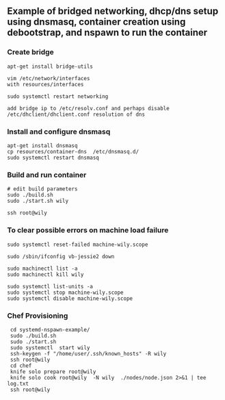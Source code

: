 
## Example of bridged networking, dhcp/dns setup using dnsmasq, container creation using debootstrap, and nspawn to run the container

### Create bridge
```
apt-get install bridge-utils

vim /etc/network/interfaces
with resources/interfaces

sudo systemctl restart networking

add bridge ip to /etc/resolv.conf and perhaps disable /etc/dhclient/dhclient.conf resolution of dns 
```

### Install and configure dnsmasq
```
apt-get install dnsmasq
cp resources/container-dns  /etc/dnsmasq.d/
sudo systemctl restart dnsmasq
```

### Build and run container
```
# edit build parameters
sudo ./build.sh
sudo ./start.sh wily

ssh root@wily
```

### To clear possible errors on machine load failure 
```
sudo systemctl reset-failed machine-wily.scope

sudo /sbin/ifconfig vb-jessie2 down

sudo machinectl list -a
sudo machinectl kill wily

sudo systemctl list-units -a
sudo systemctl stop machine-wily.scope
sudo systemctl disable machine-wily.scope
```


### Chef Provisioning
```
 cd systemd-nspawn-example/
 sudo ./build.sh 
 sudo ./start.sh 
 sudo systemctl  start wily 
 ssh-keygen -f "/home/user/.ssh/known_hosts" -R wily
 ssh root@wily
 cd chef
 knife solo prepare root@wily
 knife solo cook root@wily  -N wily  ./nodes/node.json 2>&1 | tee log.txt
 ssh root@wily
```

